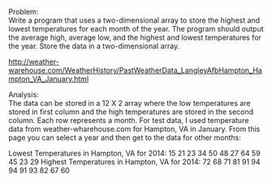 Problem:  
Write a program that uses a two-dimensional array to store the highest and lowest temperatures for each month of the year. The program should output the average high, average low, and the highest and lowest temperatures for the year. Store the data in a two-dimensional array.
>
http://weather-warehouse.com/WeatherHistory/PastWeatherData_LangleyAfbHampton_Hampton_VA_January.html


Analysis:  
The data can be stored in a 12 X 2 array  where the low temperatures are stored in first column and the high temperatures are stored in the second column. Each row represents a month. For test data, I used temperature data from weather-wharehouse.com for Hampton, VA in January. From this page you can select a year and then get to the data for other months:
>
Lowest Temperatures in Hampton, VA for 2014:  15 21 23 34 50 48 27 64 59 45 23 29
Highest Temperatures in Hampton, VA for 2014: 72 68 71 81 91 94 94 91 93 82 67 60





